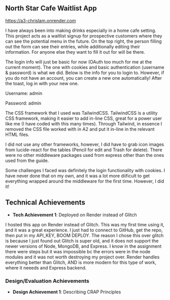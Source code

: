 ## North Star Cafe Waitlist App
https://a3-chrislam.onrender.com 

I have always been into making drinks especially in a home cafe setting. This project acts as a waitlist signup for prospective customers where they can see the potential menu in the future. On the top right, the person filling out the form can see their entries, while additionally editing their information. For anyone else they want to fill it out for will be there.

The login info will just be basic for now (OAuth too much for me at the current moment). The one with cookies and basic authentication (username & password) is what we did. Below is the info for you to login to. However, if you do not have an account, you can create a new one automatically! After the toast, log in with your new one.

Username: admin

Password: admin

The CSS framework that I used was TailwindCSS. TailwindCSS is a utility CSS framework, making it easier to add in-line CSS, great for a power user like me (I have coded with this many times). Through Tailwind, in essence I removed the CSS file worked with in A2 and put it in-line in the relevant HTML files.

I did not use any other frameworks, however, I did have to grab icon images from lucide-react for the tables (Pencil for edit and Trash for delete). There were no other middleware packages used from express other than the ones used from the guide.

Some challenges I faced was definitely the login functionality with cookies. I have never done that on my own, and it was a lot more diificult to get everything wrapped around the middleware for the first time. However, I did it!

## Technical Achievements
- **Tech Achievement 1**: Deployed on Render instead of Glitch

I hosted this app on Render instead of Glitch. This was my first time using it, and it was a great experience. I just had to connect to GitHub, get the repo, then put in my API_KEY, BOOM DEPLOY. The reason I chose this over glitch is because I just found out Glitch is super old, and it does not support the newer versions of Node, MongoDB, and Express. I know in the assignment there were steps but it was impossible bc the errors were in the node modules and it was not worth destroying my project over. Render handles everything better than Glitch, AND is more modern for this type of work, where it neeeds and Express backend.

### Design/Evaluation Achievements
- **Design Achievement 1**: Describing CRAP Principles
